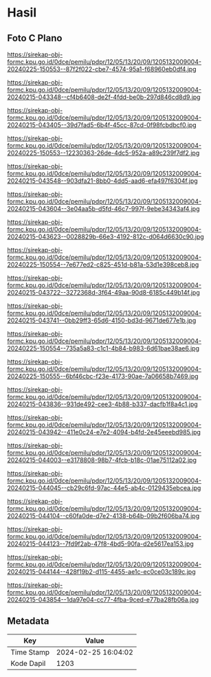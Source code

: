 # Hasil

## Foto C Plano

https://sirekap-obj-formc.kpu.go.id/0dce/pemilu/pdpr/12/05/13/20/09/1205132009004-20240225-150553--87f2f022-cbe7-4574-95a1-f68960eb0df4.jpg

https://sirekap-obj-formc.kpu.go.id/0dce/pemilu/pdpr/12/05/13/20/09/1205132009004-20240215-043348--cf4b6408-de2f-4fdd-be0b-297d846cd8d9.jpg

https://sirekap-obj-formc.kpu.go.id/0dce/pemilu/pdpr/12/05/13/20/09/1205132009004-20240215-043405--39d7fad5-6b4f-45cc-87cd-0f98fcbdbcf0.jpg

https://sirekap-obj-formc.kpu.go.id/0dce/pemilu/pdpr/12/05/13/20/09/1205132009004-20240225-150553--12230363-26de-4dc5-952a-a89c239f7df2.jpg

https://sirekap-obj-formc.kpu.go.id/0dce/pemilu/pdpr/12/05/13/20/09/1205132009004-20240215-043548--903dfa21-8bb0-4dd5-aad6-efa497f6304f.jpg

https://sirekap-obj-formc.kpu.go.id/0dce/pemilu/pdpr/12/05/13/20/09/1205132009004-20240215-043604--3e04aa5b-d5fd-46c7-997f-9ebe34343af4.jpg

https://sirekap-obj-formc.kpu.go.id/0dce/pemilu/pdpr/12/05/13/20/09/1205132009004-20240215-043623--0028829b-66e3-4192-812c-d064d6630c90.jpg

https://sirekap-obj-formc.kpu.go.id/0dce/pemilu/pdpr/12/05/13/20/09/1205132009004-20240225-150554--7e677ed2-c825-451d-b81a-53d1e398ceb8.jpg

https://sirekap-obj-formc.kpu.go.id/0dce/pemilu/pdpr/12/05/13/20/09/1205132009004-20240215-043722--3272368d-3f64-49aa-90d8-6185c449b14f.jpg

https://sirekap-obj-formc.kpu.go.id/0dce/pemilu/pdpr/12/05/13/20/09/1205132009004-20240215-043741--0bb29ff3-65d6-4150-bd3d-9671de677e1b.jpg

https://sirekap-obj-formc.kpu.go.id/0dce/pemilu/pdpr/12/05/13/20/09/1205132009004-20240225-150554--735a5a83-c1c1-4b84-b983-6d61bae38ae6.jpg

https://sirekap-obj-formc.kpu.go.id/0dce/pemilu/pdpr/12/05/13/20/09/1205132009004-20240225-150555--6bf46cbc-f23e-4173-90ae-7a06658b7469.jpg

https://sirekap-obj-formc.kpu.go.id/0dce/pemilu/pdpr/12/05/13/20/09/1205132009004-20240215-043836--931de492-cee3-4b88-b337-dacfb1f8a4c1.jpg

https://sirekap-obj-formc.kpu.go.id/0dce/pemilu/pdpr/12/05/13/20/09/1205132009004-20240215-043942--411e0c24-e7e2-4094-b4fd-2e45eeebd985.jpg

https://sirekap-obj-formc.kpu.go.id/0dce/pemilu/pdpr/12/05/13/20/09/1205132009004-20240215-044003--e3178808-98b7-4fcb-b18c-01ae75112a02.jpg

https://sirekap-obj-formc.kpu.go.id/0dce/pemilu/pdpr/12/05/13/20/09/1205132009004-20240215-044045--cb29c6fd-97ac-44e5-ab4c-0129435ebcea.jpg

https://sirekap-obj-formc.kpu.go.id/0dce/pemilu/pdpr/12/05/13/20/09/1205132009004-20240215-044104--c60fa0de-d7e2-4138-b64b-09b2f606ba74.jpg

https://sirekap-obj-formc.kpu.go.id/0dce/pemilu/pdpr/12/05/13/20/09/1205132009004-20240215-044123--7fd9f2ab-47f8-4bd5-90fa-d2e5617ea153.jpg

https://sirekap-obj-formc.kpu.go.id/0dce/pemilu/pdpr/12/05/13/20/09/1205132009004-20240215-044144--428f19b2-d115-4455-ae1c-ec0ce03c189c.jpg

https://sirekap-obj-formc.kpu.go.id/0dce/pemilu/pdpr/12/05/13/20/09/1205132009004-20240215-043854--1da97e04-cc77-4fba-9ced-e77ba28fb06a.jpg


## Metadata

| Key        | Value               |
| ---------- | ------------------- |
| Time Stamp | 2024-02-25 16:04:02 |
| Kode Dapil | 1203                |



